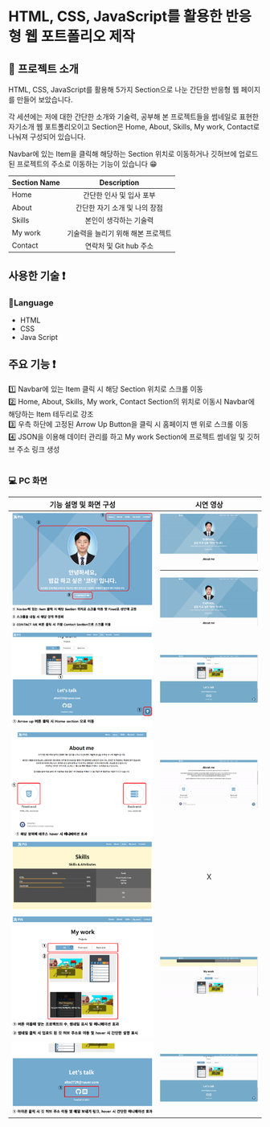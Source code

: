 # HTML, CSS, JavaScript를 활용한 반응형 웹 포트폴리오 제작

## 📄 프로젝트 소개

HTML, CSS, JavaScript를 활용해 5가지 Section으로 나눈 간단한 반응형 웹 페이지를 만들어 보았습니다.<br>

각 세션에는 저에 대한 간단한 소개와 기술력, 공부해 본 프로젝트들을 썸네일로 표현한 자기소개 웹 포트폴리오이고
Section은 Home, About, Skills, My work, Contact로 나눠져 구성되어 있습니다. <br>

Navbar에 있는 Item을 클릭해 해당하는 Section 위치로 이동하거나 깃허브에 업로드 된 프로젝트의 주소로 이동하는 기능이 있습니다 😁<br>

| Section Name |            Description             |
| :----------- | :--------------------------------: |
| Home         |      간단한 인사 및 입사 포부      |
| About        |   간단한 자기 소개 및 나의 장점    |
| Skills       |       본인이 생각하는 기술력       |
| My work      | 기술력을 늘리기 위해 해본 프로젝트 |
| Contact      |       연락처 및 Git hub 주소       |

## 사용한 기술 ❗

### 💬Language

- HTML
- CSS
- Java Script

## 주요 기능 ❗

1️⃣ Navbar에 있는 Item 클릭 시 해당 Section 위치로 스크롤 이동 <br>
2️⃣ Home, About, Skills, My work, Contact Section의 위치로 이동시 Navbar에 해당하는 Item 테두리로 강조<br>
3️⃣ 우측 하단에 고정된 Arrow Up Button을 클릭 시 홈페이지 맨 위로 스크롤 이동<br>
4️⃣ JSON을 이용해 데이터 관리를 하고 My work Section에 프로젝트 썸네일 및 깃허브 주소 링크 생성<br><br>

### 💻 PC 화면

| 기능 설명 및 화면 구성                              |                                          시연 영상                                           |
| --------------------------------------------------- | :------------------------------------------------------------------------------------------: |
| ![alt Home](/img/readme/Home-description.PNG)       | ![alt Home-gif](/img/readme/home-gif.gif) <hr> ![alt Scroll-gif](/img/readme/scroll-gif.gif) |
| ![alt Arrow](/img/readme/Arrow-description.PNG)     |                         ![alt Arrow-gif](/img/readme/arrow-gif.gif)                          |
| ![alt About](/img/readme/About-description.PNG)     |                         ![alt About-gif](/img/readme/about-gif.gif)                          |
| ![alt Skills](/img/readme/Skills-description.PNG)   |                                              X                                               |
| ![alt Work](/img/readme/Work-description.PNG)       |                          ![alt Work-gif](/img/readme/work-gif.gif)                           |
| ![alt Contact](/img/readme/contact-description.PNG) |                       ![alt Contact-gif](/img/readme/contact-gif.gif)                        |

